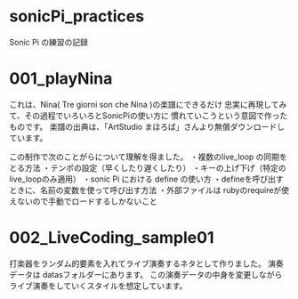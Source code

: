 # sonicPi_practices
Sonic Pi  の練習の記録

# 001_playNina

これは、Nina( Tre giorni son che Nina )の楽譜にできるだけ
忠実に再現してみて、その過程でいろいろとSonicPiの使い方に
慣れていこうという意図で作ったものです。
楽譜の出典は、「ArtStudio まほろば」さんより無償ダウンロードしています。

この制作で次のことがらについて理解を得ました。
・複数のlive_loop の同期をとる方法
・テンポの設定（早くしたり遅くしたり）
・キーの上げ下げ（特定のlive_loopのみ適用）
・sonic Pi における define の使い方
・defineを呼び出すときに、名前の変数を使って呼び出す方法
・外部ファイルは rubyのrequireが使えないので手動でロードするしかないこと

# 002_LiveCoding_sample01

打楽器をランダム的要素を入れてライブ演奏するネタとして作りました。
演奏データは datasフォルダーにあります。
この演奏データの中身を変更しながらライブ演奏をしていくスタイルを想定しています。



